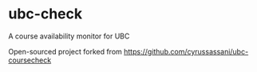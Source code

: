 # ubc-check
A course availability monitor for UBC

Open-sourced project forked from https://github.com/cyrussassani/ubc-coursecheck
